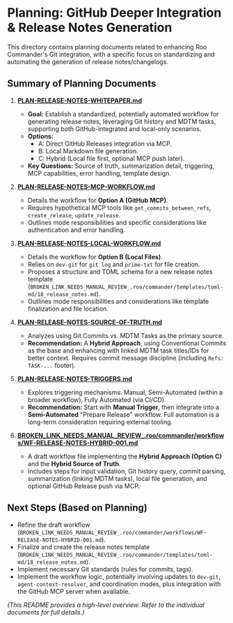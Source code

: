 # Planning: GitHub Deeper Integration & Release Notes Generation

This directory contains planning documents related to enhancing Roo Commander's Git integration, with a specific focus on standardizing and automating the generation of release notes/changelogs.

## Summary of Planning Documents

1.  **[PLAN-RELEASE-NOTES-WHITEPAPER.md](./PLAN-RELEASE-NOTES-WHITEPAPER.md)**
    *   **Goal:** Establish a standardized, potentially automated workflow for generating release notes, leveraging Git history and MDTM tasks, supporting both GitHub-integrated and local-only scenarios.
    *   **Options:**
        *   A: Direct GitHub Releases integration via MCP.
        *   B: Local Markdown file generation.
        *   C: Hybrid (Local file first, optional MCP push later).
    *   **Key Questions:** Source of truth, summarization detail, triggering, MCP capabilities, error handling, template design.

2.  **[PLAN-RELEASE-NOTES-MCP-WORKFLOW.md](./PLAN-RELEASE-NOTES-MCP-WORKFLOW.md)**
    *   Details the workflow for **Option A (GitHub MCP)**.
    *   Requires hypothetical MCP tools like `get_commits_between_refs`, `create_release`, `update_release`.
    *   Outlines mode responsibilities and specific considerations like authentication and error handling.

3.  **[PLAN-RELEASE-NOTES-LOCAL-WORKFLOW.md](./PLAN-RELEASE-NOTES-LOCAL-WORKFLOW.md)**
    *   Details the workflow for **Option B (Local Files)**.
    *   Relies on `dev-git` for `git log` and `prime-txt` for file creation.
    *   Proposes a structure and TOML schema for a new release notes template (`BROKEN_LINK_NEEDS_MANUAL_REVIEW_.roo/commander/templates/toml-md/18_release_notes.md`).
    *   Outlines mode responsibilities and considerations like template finalization and file location.

4.  **[PLAN-RELEASE-NOTES-SOURCE-OF-TRUTH.md](./PLAN-RELEASE-NOTES-SOURCE-OF-TRUTH.md)**
    *   Analyzes using Git Commits vs. MDTM Tasks as the primary source.
    *   **Recommendation:** A **Hybrid Approach**, using Conventional Commits as the base and enhancing with linked MDTM task titles/IDs for better context. Requires commit message discipline (including `Refs: TASK-...` footer).

5.  **[PLAN-RELEASE-NOTES-TRIGGERS.md](./PLAN-RELEASE-NOTES-TRIGGERS.md)**
    *   Explores triggering mechanisms: Manual, Semi-Automated (within a broader workflow), Fully Automated (via CI/CD).
    *   **Recommendation:** Start with **Manual Trigger**, then integrate into a **Semi-Automated** "Prepare Release" workflow. Full automation is a long-term consideration requiring external tooling.

6.  **[BROKEN_LINK_NEEDS_MANUAL_REVIEW_.roo/commander/workflows/WF-RELEASE-NOTES-HYBRID-001.md](../../workflows/WF-RELEASE-NOTES-HYBRID-001.md)**
    *   A draft workflow file implementing the **Hybrid Approach (Option C)** and the **Hybrid Source of Truth**.
    *   Includes steps for input validation, Git history query, commit parsing, summarization (linking MDTM tasks), local file generation, and optional GitHub Release push via MCP.

## Next Steps (Based on Planning)

*   Refine the draft workflow (`BROKEN_LINK_NEEDS_MANUAL_REVIEW_.roo/commander/workflows/WF-RELEASE-NOTES-HYBRID-001.md`).
*   Finalize and create the release notes template (`BROKEN_LINK_NEEDS_MANUAL_REVIEW_.roo/commander/templates/toml-md/18_release_notes.md`).
*   Implement necessary Git standards (rules for commits, tags).
*   Implement the workflow logic, potentially involving updates to `dev-git`, `agent-context-resolver`, and coordination modes, plus integration with the GitHub MCP server when available.

*(This README provides a high-level overview. Refer to the individual documents for full details.)*
